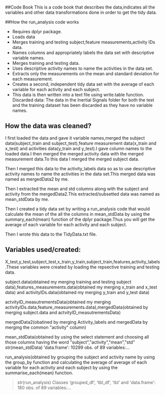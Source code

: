 ##Code Book
This is a code book that describes the data,indicates all the variables and other data transformations done in order to get the tidy data.

##How the run_analysis code works
- Requires dplyr package.
- Loads data
- Merges training and testing subject,feature measurements,activity IDs data.
- Names columns and appropriately labels the data set with descriptive variable names.
- Merges training and testing data.
- Uses descriptive activity names to name the activities in the data set.
- Extracts only the measurements on the mean and standard deviation for each measurement.
- Creates a second, independent tidy data set with the average of each variable for each activity and each subject.
- This data is then written into a text file using write.table function.
Discarded data:
The data in the Inertial Signals folder for both the test and the training dataset has been discarded as they have no variable names.

## How the data was cleaned?
I first loaded the data and gave it variable names,merged the subject data(subject_train and subject_test),feature measurement data(x_train and x_test) and activities data(y_train and y_test).I gave column names to the loaded data.I then merged the merged activity data with the merged measurement data.To this data I merged the merged subject data.

Then I merged this data to the activity_labels data so as to use descriptive activity names to name the activities in the data set.This merged data was named as mergedData2 by me.

Then I extracted the mean and std columns along with the subject and activity from the mergedData2.This extracted/subsetted data was named as mean_stdData by me.

Then I created a tidy data set by writing a run_analysis code that would calculate the mean of the all the columns in mean_stdData by using the summary_each(mean) function of the dplyr package.Thus you will get the average of each variable for each activity and each subject.

Then I wrote this data to the TidyData.txt file.

## Variables used/created:
X_test,y_test,subject_test,x_train,y_train,subject_train,features,activity_labels.These variables were created by loading the repsective training and testing data.

subject.data(obtained my merging training and testing subject data),features_measurements.data(obtained my merging x_train and x_test data) and activityIDs.data(obtained my merging y_train and y_test data)

actvityID_measutrementsData(obtained my merging activityIDs.data,feature_measurements.data),mergedData(obtained by merging subject.data and actvityID_measutrementsData)

mergedData2(obatined by merging Activity_labels and mergedData by merging the common "activity" column)

mean_stdData(obtained by using the select statement and choosing all those columns having the word "subject","activity","mean","std"
str(mean_stdData)
'data.frame':	10299 obs. of  89 variables:...

run_analysis(obtained by grouping the subject and activity name by using the group_by function and calculating the average of average of each variable for each activity and each subject by using the summarise_each(mean) function.
> str(run_analysis)
Classes ‘grouped_df’, ‘tbl_df’, ‘tbl’ and 'data.frame':	180 obs. of  89 variables:...





